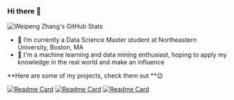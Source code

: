 ### Hi there 👋

![Weipeng Zhang's GitHub Stats](https://github-readme-stats.vercel.app/api?username=Wp-Zhang&show_icons=true&theme=cobalt2)


<!-- [![Top Langs](https://github-readme-stats.vercel.app/api/top-langs/?username=Wp-Zhang&hide=typescript,css,html,c,ruby&layout=compact&langs_count=8)](https://github.com/anuraghazra/github-readme-stats) -->

<!-- [![wakatime stats](https://github-readme-stats.vercel.app/api/wakatime?username=Wp-Zhang&layout=Compact)](https://github.com/anuraghazra/github-readme-stats) -->

- 🌱 I’m currently a Data Science Master student at Northeastern University, Boston, MA
- 🔭 I'm a machine learning and data mining enthusiast, hoping to apply my knowledge in the real world and make an influence

**Here are some of my projects, check them out **😉

[![Readme Card](https://github-readme-stats.vercel.app/api/pin/?username=Wp-Zhang&repo=DS-5220-Final-Project&theme=swift)](https://github.com/Wp-Zhang/DS-5220-Final-Project)
[![Readme Card](https://github-readme-stats.vercel.app/api/pin/?username=Wp-Zhang&repo=DS-5110-Final-Project&theme=swift)](https://github.com/Wp-Zhang/DS-5110-Final-Project)
[![Readme Card](https://github-readme-stats.vercel.app/api/pin/?username=Wp-Zhang&repo=DS-5110-Mini-Poster&theme=swift)](https://github.com/Wp-Zhang/DS-5110-Mini-Poster)


<!--
Here are some ideas to get you started:

- 🔭 I’m currently working on ...
- 🌱 I’m currently learning ...
- 👯 I’m looking to collaborate on ...
- 🤔 I’m looking for help with ...
- 💬 Ask me about ...
- 📫 How to reach me: ...
- 😄 Pronouns: ...
- ⚡ Fun fact: ...
-->
